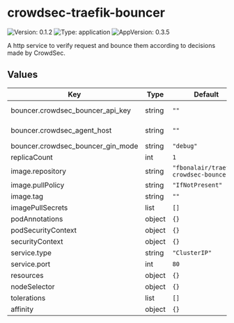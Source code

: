# crowdsec-traefik-bouncer

![Version: 0.1.2](https://img.shields.io/badge/Version-0.1.2-informational?style=flat-square) ![Type: application](https://img.shields.io/badge/Type-application-informational?style=flat-square) ![AppVersion: 0.3.5](https://img.shields.io/badge/AppVersion-0.3.5-informational?style=flat-square)

A http service to verify request and bounce them according to decisions made by CrowdSec.

## Values

| Key | Type | Default | Description |
|-----|------|---------|-------------|
| bouncer.crowdsec_bouncer_api_key | string | `""` | bouncer api key (need to be generated from crowdsec agent) |
| bouncer.crowdsec_agent_host | string | `""` | crowdsec lapi host (ie: crowdsec-service.crowdsec.svc.cluster.local:8080) |
| bouncer.crowdsec_bouncer_gin_mode | string | `"debug"` | bouncer gin mode |
| replicaCount | int | `1` |  |
| image.repository | string | `"fbonalair/traefik-crowdsec-bouncer"` |  |
| image.pullPolicy | string | `"IfNotPresent"` |  |
| image.tag | string | `""` |  |
| imagePullSecrets | list | `[]` |  |
| podAnnotations | object | `{}` |  |
| podSecurityContext | object | `{}` |  |
| securityContext | object | `{}` |  |
| service.type | string | `"ClusterIP"` |  |
| service.port | int | `80` |  |
| resources | object | `{}` |  |
| nodeSelector | object | `{}` |  |
| tolerations | list | `[]` |  |
| affinity | object | `{}` |  |

